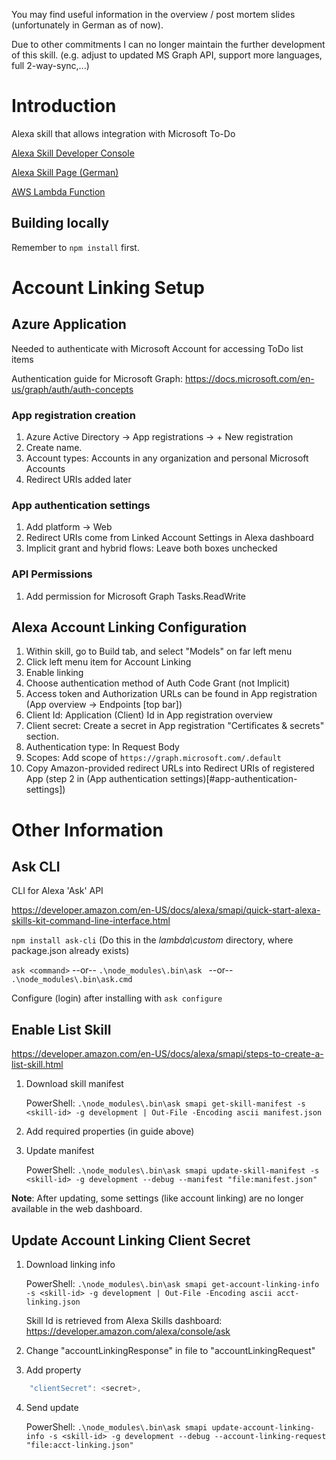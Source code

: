 You may find useful information in the overview / post mortem slides (unfortunately in German as of now).

Due to other commitments I can no longer maintain the further development of this skill. (e.g. adjust to updated MS Graph API, support more languages, full 2-way-sync,...)

# Introduction
Alexa skill that allows integration with Microsoft To-Do

[Alexa Skill Developer Console](https://developer.amazon.com/alexa/console/ask/measure/amzn1.ask.skill.6afdb0f6-5d54-418a-81b1-7e4a0df32060/live/all/summary?aggPeriod=by_hour&end=1522713600000&start=1522108800000&timeInterval=last-7-days)

[Alexa Skill Page (German)](https://www.amazon.de/B-Dev-Wunder-To-Do/dp/B07BHLPLGD/ref=cm_cr_arp_d_product_top?ie=UTF8)

[AWS Lambda Function](https://eu-west-1.console.aws.amazon.com/lambda/home?region=eu-west-1#/functions/WunderToDo?tab=graph)

## Building locally
Remember to `npm install` first.

# Account Linking Setup

## Azure Application
Needed to authenticate with Microsoft Account for accessing ToDo list items

Authentication guide for Microsoft Graph: https://docs.microsoft.com/en-us/graph/auth/auth-concepts

### App registration creation
1. Azure Active Directory -> App registrations -> + New registration
2. Create name.
3. Account types: Accounts in any organization and personal Microsoft Accounts
4. Redirect URIs added later

### App authentication settings
1. Add platform -> Web
2. Redirect URIs come from Linked Account Settings in Alexa dashboard
3. Implicit grant and hybrid flows: Leave both boxes unchecked

### API Permissions
1. Add permission for Microsoft Graph Tasks.ReadWrite

## Alexa Account Linking Configuration
1. Within skill, go to Build tab, and select "Models" on far left menu
2. Click left menu item for Account Linking
3. Enable linking
4. Choose authentication method of Auth Code Grant (not Implicit)
5. Access token and Authorization URLs can be found in App registration (App overview -> Endpoints [top bar])
6. Client Id: Application (Client) Id in App registration overview
7. Client secret: Create a secret in App registration "Certificates & secrets" section.
8. Authentication type: In Request Body
9. Scopes: Add scope of `https://graph.microsoft.com/.default`
10. Copy Amazon-provided redirect URLs into Redirect URIs of registered App (step 2 in (App authentication settings)[#app-authentication-settings])

# Other Information

## Ask CLI
CLI for Alexa 'Ask' API

https://developer.amazon.com/en-US/docs/alexa/smapi/quick-start-alexa-skills-kit-command-line-interface.html

`npm install ask-cli` (Do this in the *lambda\custom* directory, where package.json already exists)

`ask <command>`  --or--  `.\node_modules\.bin\ask ` --or--  `.\node_modules\.bin\ask.cmd `

Configure (login) after installing with `ask configure`

## Enable List Skill
https://developer.amazon.com/en-US/docs/alexa/smapi/steps-to-create-a-list-skill.html


1. Download skill manifest

    PowerShell: `.\node_modules\.bin\ask smapi get-skill-manifest -s <skill-id> -g development | Out-File -Encoding ascii manifest.json`

2. Add required properties (in guide above)
3. Update manifest

    PowerShell: `.\node_modules\.bin\ask smapi update-skill-manifest -s <skill-id> -g development --debug --manifest "file:manifest.json"`

**Note**: After updating, some settings (like account linking) are no longer available in the web dashboard.

## Update Account Linking Client Secret
1. Download linking info

    PowerShell: `.\node_modules\.bin\ask smapi get-account-linking-info -s <skill-id> -g development | Out-File -Encoding ascii acct-linking.json`

    Skill Id is retrieved from Alexa Skills dashboard: https://developer.amazon.com/alexa/console/ask

2. Change "accountLinkingResponse" in file to "accountLinkingRequest"
3. Add property
``` js
    "clientSecret": <secret>,
```
4. Send update

    PowerShell: `.\node_modules\.bin\ask smapi update-account-linking-info -s <skill-id> -g development --debug --account-linking-request "file:acct-linking.json"`